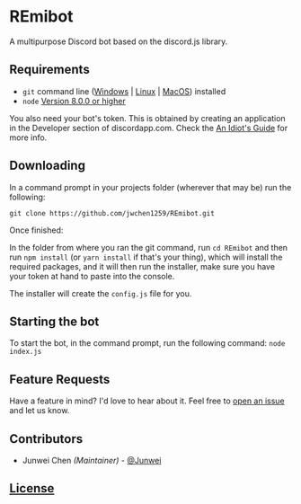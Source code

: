 # REmibot

A multipurpose Discord bot based on the discord.js library.

## Requirements

- `git` command line ([Windows](https://git-scm.com/download/win) | [Linux](https://git-scm.com/book/en/v2/Getting-Started-Installing-Git) | [MacOS](https://git-scm.com/download/mac)) installed
- `node` [Version 8.0.0 or higher](https://nodejs.org)

You also need your bot's token. This is obtained by creating an application in
the Developer section of discordapp.com. Check the [An Idiot's Guide](https://anidiots.guide/getting-started/the-long-version.html)
for more info.

## Downloading

In a command prompt in your projects folder (wherever that may be) run the following:

`git clone https://github.com/jwchen1259/REmibot.git`

Once finished:

In the folder from where you ran the git command, run `cd REmibot` and then run `npm install` (or `yarn install` if that's your thing), which will install the required packages,
and it will then run the installer, make sure you have your token at hand to paste into the console.

The installer will create the `config.js` file for you.

## Starting the bot

To start the bot, in the command prompt, run the following command:
`node index.js`

## Feature Requests

Have a feature in mind? I'd love to hear about it. Feel free to [open an issue](https://github.com/jwchen1259/REmibot/issues/new) and let us know.

## Contributors

- Junwei Chen  *(Maintainer)* - [@Junwei](https://github.com/jwchen1259)

## [License](LICENSE)
